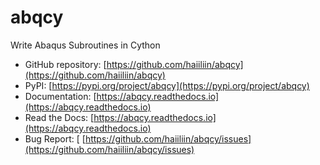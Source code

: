 # abqcy

Write Abaqus Subroutines in Cython

- GitHub repository: [https://github.com/haiiliin/abqcy](https://github.com/haiiliin/abqcy)
- PyPI: [https://pypi.org/project/abqcy](https://pypi.org/project/abqcy)
- Documentation: [https://abqcy.readthedocs.io](https://abqcy.readthedocs.io)
- Read the Docs: [https://abqcy.readthedocs.io](https://abqcy.readthedocs.io)
- Bug Report: [ [https://github.com/haiiliin/abqcy/issues](https://github.com/haiiliin/abqcy/issues)
